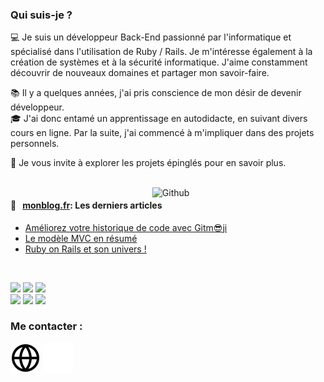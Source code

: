 ### Qui suis-je ?

💻 Je suis un développeur Back-End passionné par l'informatique et spécialisé dans l'utilisation de Ruby / Rails. Je m'intéresse également à la création de systèmes et à la sécurité informatique. J'aime constamment découvrir de nouveaux domaines et partager mon savoir-faire.

📚 Il y a quelques années, j'ai pris conscience de mon désir de devenir développeur.  
🎓 J'ai donc entamé un apprentissage en autodidacte, en suivant divers cours en ligne. Par la suite, j'ai commencé à m'impliquer dans des projets personnels.

📌 Je vous invite à explorer les projets épinglés pour en savoir plus.

<br />

<!-- Any image aligned to the right. Beware the width -->
<img width="55%" align="right" alt="Github" src="https://raw.githubusercontent.com/onimur/.github/master/.resources/git-header.svg" />

#### 📖 &nbsp;&nbsp;[monblog.fr](https://clean-blog-production.up.railway.app/): Les derniers articles
 
* [Améliorez votre historique de code avec Gitm😎ji](https://clean-blog-production.up.railway.app/articles/ameliorez-votre-historique-de-code-avec-gitmoji) 
* [Le modèle MVC en résumé](https://clean-blog-production.up.railway.app/articles/le-modele-mvc-en-resume) 
* [Ruby on Rails et son univers !](https://clean-blog-production.up.railway.app/articles/ruby-on-rails-et-son-univers) 

<br />

<!-- Your languages and tools. Be careful with the alignment. 
  You can use this sites to get logos: https://www.vectorlogo.zone or https://simpleicons.org/
  -->
  <code><img width="10%" src="https://www.vectorlogo.zone/logos/w3_html5/w3_html5-ar21.svg"></code>
  <code><img width="10%" src="https://www.vectorlogo.zone/logos/w3_css/w3_css-ar21.svg"></code>
  <code><img width="10%" src="https://www.vectorlogo.zone/logos/sass-lang/sass-lang-ar21.svg"></code>
  <br />
  <code><img width="10%" src="https://www.vectorlogo.zone/logos/ruby/ruby-ar21.svg"></code>
  <code><img width="8%"  src="https://cdn.jsdelivr.net/gh/devicons/devicon/icons/rails/rails-plain-wordmark.svg"></code>
  <code><img width="10%" src="https://www.vectorlogo.zone/logos/postgresql/postgresql-ar21.svg"></code>
  <br />
    
### Me contacter :
  [![img_contact](./img/globe-light.svg)](https://clean-blog-production.up.railway.app/#gh-light-mode-only)
  [![img_contact](./img/globe-dark.svg)](https://clean-blog-production.up.railway.app/#gh-dark-mode-only)
  &nbsp;&nbsp;


